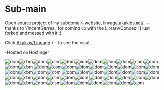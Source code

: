 # Sub-main
 Open source project of my subdomain-website, lineage.akakios.net/.
 --thanks to [VincentGarreau](http://vincentgarreau.com/particles.js) for coming up with the Library/Concept!  I just forked and messed with it :)

 
 Click [Akakios/Lineage](https://lineage-akakios-net.vercel.app) <-- to see the result
 
 -Hosted on Hostinger
 
![dom](https://user-images.githubusercontent.com/53746661/143623982-482e0420-2c1d-494d-adc2-e5ad7f4cdd22.png)![dom](https://user-images.githubusercontent.com/53746661/143623982-482e0420-2c1d-494d-adc2-e5ad7f4cdd22.png)![dom](https://user-images.githubusercontent.com/53746661/143623982-482e0420-2c1d-494d-adc2-e5ad7f4cdd22.png)![dom](https://user-images.githubusercontent.com/53746661/143623982-482e0420-2c1d-494d-adc2-e5ad7f4cdd22.png)![dom](https://user-images.githubusercontent.com/53746661/143623982-482e0420-2c1d-494d-adc2-e5ad7f4cdd22.png)![dom](https://user-images.githubusercontent.com/53746661/143623982-482e0420-2c1d-494d-adc2-e5ad7f4cdd22.png)![dom](https://user-images.githubusercontent.com/53746661/143623982-482e0420-2c1d-494d-adc2-e5ad7f4cdd22.png)![dom](https://user-images.githubusercontent.com/53746661/143623982-482e0420-2c1d-494d-adc2-e5ad7f4cdd22.png)![dom](https://user-images.githubusercontent.com/53746661/143623982-482e0420-2c1d-494d-adc2-e5ad7f4cdd22.png)![dom](https://user-images.githubusercontent.com/53746661/143623982-482e0420-2c1d-494d-adc2-e5ad7f4cdd22.png)![dom](https://user-images.githubusercontent.com/53746661/143623982-482e0420-2c1d-494d-adc2-e5ad7f4cdd22.png)![dom](https://user-images.githubusercontent.com/53746661/143623982-482e0420-2c1d-494d-adc2-e5ad7f4cdd22.png)![dom](https://user-images.githubusercontent.com/53746661/143623982-482e0420-2c1d-494d-adc2-e5ad7f4cdd22.png)
![dom](https://user-images.githubusercontent.com/53746661/143623982-482e0420-2c1d-494d-adc2-e5ad7f4cdd22.png)![dom](https://user-images.githubusercontent.com/53746661/143623982-482e0420-2c1d-494d-adc2-e5ad7f4cdd22.png)![dom](https://user-images.githubusercontent.com/53746661/143623982-482e0420-2c1d-494d-adc2-e5ad7f4cdd22.png)![dom](https://user-images.githubusercontent.com/53746661/143623982-482e0420-2c1d-494d-adc2-e5ad7f4cdd22.png)![dom](https://user-images.githubusercontent.com/53746661/143623982-482e0420-2c1d-494d-adc2-e5ad7f4cdd22.png)![dom](https://user-images.githubusercontent.com/53746661/143623982-482e0420-2c1d-494d-adc2-e5ad7f4cdd22.png)![dom](https://user-images.githubusercontent.com/53746661/143623982-482e0420-2c1d-494d-adc2-e5ad7f4cdd22.png)![dom](https://user-images.githubusercontent.com/53746661/143623982-482e0420-2c1d-494d-adc2-e5ad7f4cdd22.png)![dom](https://user-images.githubusercontent.com/53746661/143623982-482e0420-2c1d-494d-adc2-e5ad7f4cdd22.png)![dom](https://user-images.githubusercontent.com/53746661/143623982-482e0420-2c1d-494d-adc2-e5ad7f4cdd22.png)![dom](https://user-images.githubusercontent.com/53746661/143623982-482e0420-2c1d-494d-adc2-e5ad7f4cdd22.png)![dom](https://user-images.githubusercontent.com/53746661/143623982-482e0420-2c1d-494d-adc2-e5ad7f4cdd22.png)![dom](https://user-images.githubusercontent.com/53746661/143623982-482e0420-2c1d-494d-adc2-e5ad7f4cdd22.png)
![dom](https://user-images.githubusercontent.com/53746661/143623982-482e0420-2c1d-494d-adc2-e5ad7f4cdd22.png)![dom](https://user-images.githubusercontent.com/53746661/143623982-482e0420-2c1d-494d-adc2-e5ad7f4cdd22.png)![dom](https://user-images.githubusercontent.com/53746661/143623982-482e0420-2c1d-494d-adc2-e5ad7f4cdd22.png)![dom](https://user-images.githubusercontent.com/53746661/143623982-482e0420-2c1d-494d-adc2-e5ad7f4cdd22.png)![dom](https://user-images.githubusercontent.com/53746661/143623982-482e0420-2c1d-494d-adc2-e5ad7f4cdd22.png)![dom](https://user-images.githubusercontent.com/53746661/143623982-482e0420-2c1d-494d-adc2-e5ad7f4cdd22.png)![dom](https://user-images.githubusercontent.com/53746661/143623982-482e0420-2c1d-494d-adc2-e5ad7f4cdd22.png)![dom](https://user-images.githubusercontent.com/53746661/143623982-482e0420-2c1d-494d-adc2-e5ad7f4cdd22.png)![dom](https://user-images.githubusercontent.com/53746661/143623982-482e0420-2c1d-494d-adc2-e5ad7f4cdd22.png)![dom](https://user-images.githubusercontent.com/53746661/143623982-482e0420-2c1d-494d-adc2-e5ad7f4cdd22.png)![dom](https://user-images.githubusercontent.com/53746661/143623982-482e0420-2c1d-494d-adc2-e5ad7f4cdd22.png)![dom](https://user-images.githubusercontent.com/53746661/143623982-482e0420-2c1d-494d-adc2-e5ad7f4cdd22.png)![dom](https://user-images.githubusercontent.com/53746661/143623982-482e0420-2c1d-494d-adc2-e5ad7f4cdd22.png)
![dom](https://user-images.githubusercontent.com/53746661/143623982-482e0420-2c1d-494d-adc2-e5ad7f4cdd22.png)![dom](https://user-images.githubusercontent.com/53746661/143623982-482e0420-2c1d-494d-adc2-e5ad7f4cdd22.png)![dom](https://user-images.githubusercontent.com/53746661/143623982-482e0420-2c1d-494d-adc2-e5ad7f4cdd22.png)![dom](https://user-images.githubusercontent.com/53746661/143623982-482e0420-2c1d-494d-adc2-e5ad7f4cdd22.png)![dom](https://user-images.githubusercontent.com/53746661/143623982-482e0420-2c1d-494d-adc2-e5ad7f4cdd22.png)![dom](https://user-images.githubusercontent.com/53746661/143623982-482e0420-2c1d-494d-adc2-e5ad7f4cdd22.png)![dom](https://user-images.githubusercontent.com/53746661/143623982-482e0420-2c1d-494d-adc2-e5ad7f4cdd22.png)![dom](https://user-images.githubusercontent.com/53746661/143623982-482e0420-2c1d-494d-adc2-e5ad7f4cdd22.png)![dom](https://user-images.githubusercontent.com/53746661/143623982-482e0420-2c1d-494d-adc2-e5ad7f4cdd22.png)![dom](https://user-images.githubusercontent.com/53746661/143623982-482e0420-2c1d-494d-adc2-e5ad7f4cdd22.png)![dom](https://user-images.githubusercontent.com/53746661/143623982-482e0420-2c1d-494d-adc2-e5ad7f4cdd22.png)![dom](https://user-images.githubusercontent.com/53746661/143623982-482e0420-2c1d-494d-adc2-e5ad7f4cdd22.png)![dom](https://user-images.githubusercontent.com/53746661/143623982-482e0420-2c1d-494d-adc2-e5ad7f4cdd22.png)![dom](https://user-images.githubusercontent.com/53746661/143623982-482e0420-2c1d-494d-adc2-e5ad7f4cdd22.png)![dom](https://user-images.githubusercontent.com/53746661/143623982-482e0420-2c1d-494d-adc2-e5ad7f4cdd22.png)
